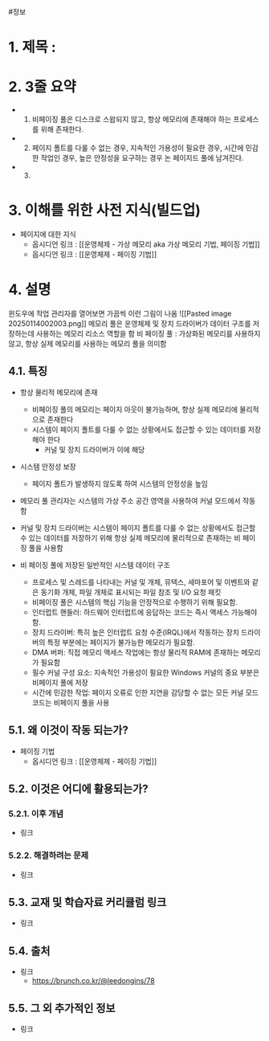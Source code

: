 #정보
# 1. 제목 :

# 2. 3줄 요약
- 1. 비페이징 풀은 디스크로 스왑되지 않고, 항상 메모리에 존재해야 하는 프로세스를 위해 존재한다.
- 2. 페이지 폴트를 다룰 수 없는 경우, 지속적인 가용성이 필요한 경우, 시간에 민감한 작업인 경우, 높은 안정성을 요구하는 경우 논 페이지드 풀에 남겨진다.
- 3.
# 3. 이해를 위한 사전 지식(빌드업)
- 페이지에 대한 지식
	- 옵시디언 링크 : [[운영체제 - 가상 메모리 aka 가상 메모리 기법, 페이징 기법]]
	- 옵시디언 링크 : [[운영체제 - 페이징 기법]]
# 4. 설명
윈도우에 작업 관리자를 열어보면 가끔씩 이런 그림이 나옴
![[Pasted image 20250114002003.png]]
메모리 풀은 운영체제 및 장치 드라이버가 데이터 구조를 저장하는데 사용하는 메모리 리소스 역할을 함
비 페이징 풀 : 가상화된 메모리를 사용하지 않고, 항상 실제 메모리를 사용하는 메모리 풀을 의미함

## 4.1. 특징
- 항상 물리적 메모리에 존재
	- 비페이징 풀의 메모리는 페이지 아웃이 불가능하며, 항상 실제 메모리에 물리적으로 존재한다
	- 시스템이 페이지 폴트를 다룰 수 없는 상황에서도 접근할 수 있는 데이터를 저장해야 한다
		- 커널 및 장치 드라이버가 이에 해당
- 시스템 안정성 보장
	- 페이지 폴트가 발생하지 않도록 하여 시스템의 안정성을 높임




- 메모리 풀 관리자는 시스템의 가상 주소 공간 영역을 사용하여 커널 모드에서 작동함
- 커널 및 장치 드라이버는 시스템이 페이지 폴트를 다룰 수 없는 상황에서도 접근할 수 있는 데이터를 저장하기 위해 항상 실제 메모리에 물리적으로 존재하는 비 페이징 풀을 사용함
- 비 페이징 풀에 저장된 일반적인 시스템 데이터 구조
	- 프로세스 및 스레드를 나타내는 커널 및 개체, 뮤텍스, 세마포어 및 이벤트와 같은 동기화 개체, 파일 개체로 표시되는 파일 참조 및 I/O 요청 패킷
	- 비페이징 풀은 시스템의 핵심 기능을 안정적으로 수행하기 위해 필요함.
	- 인터럽트 핸들러: 하드웨어 인터럽트에 응답하는 코드는 즉시 액세스 가능해야 함.
	- 장치 드라이버: 특히 높은 인터럽트 요청 수준(IRQL)에서 작동하는 장치 드라이버의 특정 부분에는 페이지가 불가능한 메모리가 필요함.
	- DMA 버퍼: 직접 메모리 액세스 작업에는 항상 물리적 RAM에 존재하는 메모리가 필요함
	- 필수 커널 구성 요소: 지속적인 가용성이 필요한 Windows 커널의 중요 부분은 비페이지 풀에 저장
	- 시간에 민감한 작업: 페이지 오류로 인한 지연을 감당할 수 없는 모든 커널 모드 코드는 비페이지 풀을 사용
## 5.1. 왜 이것이 작동 되는가?
- 페이징 기법
	- 옵시디언 링크 : [[운영체제 - 페이징 기법]]
## 5.2. 이것은 어디에 활용되는가?
### 5.2.1. 이후 개념
- 링크
### 5.2.2. 해결하려는 문제
- 링크
## 5.3. 교재 및 학습자료 커리큘럼 링크
- 링크
## 5.4. 출처
- 링크
	- https://brunch.co.kr/@leedongins/78
## 5.5. 그 외 추가적인 정보
- 링크


